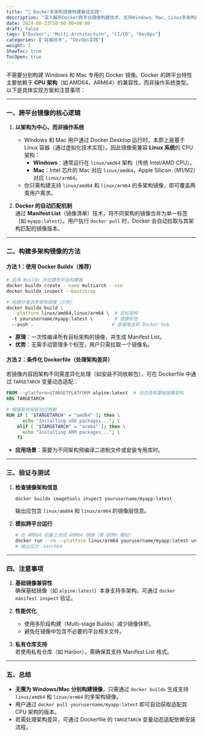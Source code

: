 ```yaml
---
title: "🐳 Docker多架构镜像构建最佳实践"
description: "深入解析Docker跨平台镜像构建技术，支持Windows、Mac、Linux多架构部署"
date: 2024-06-23T10:00:00+08:00
draft: false
tags: ["Docker", "Multi-Architecture", "CI/CD", "DevOps"]
categories: ["容器技术", "DevOps实践"]
weight: 2
ShowToc: true
TocOpen: true
---
```


不需要分别构建 Windows 和 Mac 专用的 Docker 镜像。Docker 的跨平台特性主要依赖于 **CPU 架构**（如 AMD64、ARM64）的兼容性，而非操作系统类型。以下是具体实现方案和注意事项：

---

### 一、跨平台镜像的核心逻辑
1. **以架构为中心，而非操作系统**  
   - Windows 和 Mac 用户通过 Docker Desktop 运行时，本质上是基于 Linux 容器（通过虚拟化技术实现）。因此镜像需兼容 **Linux 系统**的 CPU 架构：
     - **Windows**：通常运行在 `linux/amd64` 架构（传统 Intel/AMD CPU）。
     - **Mac**：Intel 芯片的 Mac 对应 `linux/amd64`，Apple Silicon（M1/M2）对应 `linux/arm64`。
   - 你只需构建支持 `linux/amd64` 和 `linux/arm64` 的多架构镜像，即可覆盖两类用户需求。

2. **Docker 的自动匹配机制**  
   通过 **Manifest List**（镜像清单）技术，将不同架构的镜像合并为单一标签（如 `myapp:latest`）。用户执行 `docker pull` 时，Docker 会自动拉取与其架构匹配的镜像版本。

---

### 二、构建多架构镜像的方法
#### 方法 1：使用 Docker Buildx（推荐）
```bash
# 启用 Buildx 并创建多平台构建器
docker buildx create --name multiarch --use
docker buildx inspect --bootstrap

# 构建并推送多架构镜像（示例）
docker buildx build \
  --platform linux/amd64,linux/arm64 \  # 目标架构
  -t yourusername/myapp:latest \        # 镜像标签
  --push .                             # 直接推送到 Docker Hub
```
- **原理**：一次性编译所有目标架构的镜像，并生成 Manifest List。
- **优势**：无需手动管理多个标签，用户只需拉取一个镜像名。

#### 方法 2：条件化 Dockerfile（处理架构差异）
若镜像内容因架构不同需差异化处理（如安装不同依赖包），可在 Dockerfile 中通过 `TARGETARCH` 变量动态适配：
```dockerfile
FROM --platform=$TARGETPLATFORM alpine:latest  # 动态选择基础镜像架构
ARG TARGETARCH

# 根据架构安装对应依赖
RUN if [ "$TARGETARCH" = "amd64" ]; then \
      echo "Installing x86 packages..."; \
    elif [ "$TARGETARCH" = "arm64" ]; then \
      echo "Installing ARM packages..."; \
    fi
```
- **应用场景**：需要为不同架构预编译二进制文件或安装专用库时。

---

### 三、验证与测试
1. **检查镜像架构信息**  
   ```bash
   docker buildx imagetools inspect yourusername/myapp:latest
   ```
   输出应包含 `linux/amd64` 和 `linux/arm64` 的镜像层信息。

2. **模拟跨平台运行**  
   ```bash
   # 在 AMD64 机器上测试 ARM64 镜像（需 QEMU 模拟）
   docker run --rm --platform linux/arm64 yourusername/myapp:latest uname -m
   # 输出应为：aarch64
   ```

---

### 四、注意事项
1. **基础镜像兼容性**  
   确保基础镜像（如 `alpine:latest`）本身支持多架构。可通过 `docker manifest inspect` 验证。

2. **性能优化**  
   - 使用多阶段构建（Multi-stage Builds）减少镜像体积。
   - 避免在镜像中包含不必要的平台相关文件。

3. **私有仓库支持**  
   若使用私有仓库（如 Harbor），需确保其支持 Manifest List 格式。

---

### 五、总结
- **无需为 Windows/Mac 分别构建镜像**，只需通过 `docker buildx` 生成支持 `linux/amd64` 和 `linux/arm64` 的多架构镜像。
- 用户通过 `docker pull yourusername/myapp:latest` 即可自动获取适配其 CPU 架构的版本。
- 若需处理架构差异，可通过 Dockerfile 的 `TARGETARCH` 变量动态适配依赖安装流程。